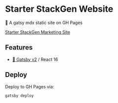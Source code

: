 # Starter StackGen Website

:rocket: A gatsy mdx static site on GH Pages

[Starter StackGen Marketing Site](https://stackgen.io)

## Features

- [:purple_heart: Gatsby v2](https://www.gatsbyjs.org/) / React 16

## Deploy

Deploy to GH Pages via:

```gatsby deploy```
